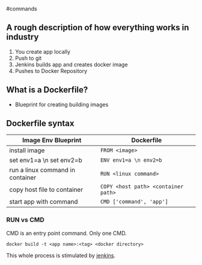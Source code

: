 #commands 
## A rough description of how everything works in industry
1. You create app locally
2. Push to git
3. Jenkins builds app and creates docker image
4. Pushes to Docker Repository

## What is a Dockerfile?
- Blueprint for creating  building images 


## Dockerfile syntax

| Image Env Blueprint | Dockerfile |
| ---- | ----|
| install image | `FROM <image>` |
| set env1=a \n set env2=b| `ENV env1=a \n env2=b`|
| run a linux command in container | `RUN <linux command>`|
| copy host file to container | `COPY <host path> <container path>`|
| start app with command | `CMD ['command', 'app']`|

### RUN vs CMD
CMD is an entry point command. Only one CMD.

```
docker build -t <app name>:<tag> <docker directory>
```

This whole process is stimulated by [jenkins](jenkins.md).